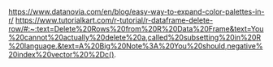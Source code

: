 https://www.datanovia.com/en/blog/easy-way-to-expand-color-palettes-in-r/
https://www.tutorialkart.com/r-tutorial/r-dataframe-delete-row/#:~:text=Delete%20Rows%20from%20R%20Data%20Frame&text=You%20cannot%20actually%20delete%20a,called%20subsetting%20in%20R%20language.&text=A%20Big%20Note%3A%20You%20should,negative%20index%20vector%20%2Dc().